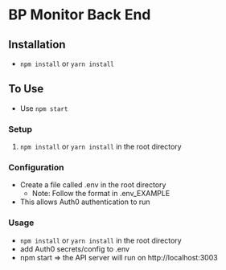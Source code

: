 # BP Monitor Back End

## Installation

- `npm install` or `yarn install`

## To Use

- Use `npm start` 

### Setup

1. `npm install` or `yarn install` in the root directory

### Configuration

- Create a file called .env in the root directory
    - Note: Follow the format in .env_EXAMPLE
- This allows Auth0 authentication to run

### Usage

- `npm install` or `yarn install` in the root directory
- add Auth0 secrets/config to .env
- npm start => the API server will run on http://localhost:3003
